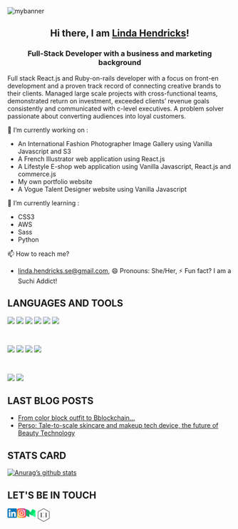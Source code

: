 <p align=”center”>
<img src="https://user-images.githubusercontent.com/75175916/126515334-fabd7e10-96d9-4adf-b482-92ea579ba31b.png" alt="mybanner">
</p>

<h2 align="center">Hi there, I am <a href="https://linda-hendricks.com/" target="_blank" rel="noreferrer">Linda Hendricks</a>!</h2>
<h3 align="center"> Full-Stack Developer with a business and marketing background</h3>

Full stack React.js and Ruby-on-rails developer with a focus on front-en development and a proven track record of connecting creative brands to their clients. Managed large scale projects with cross-functional teams, demonstrated return on investment, exceeded clients’ revenue goals consistently and communicated with c-level executives. A problem solver passionate about converting audiences into loyal customers.


💼 I’m currently working on :

- An International Fashion Photographer Image Gallery using Vanilla Javascript and S3
- A French Illustrator web application using React.js
- A Lifestyle E-shop web application using Vanilla Javascript, React.js and commerce.js
- My own portfolio website
- A Vogue Talent Designer website using Vanilla Javascript

📝 I’m currently learning :

- CSS3
- AWS
- Sass
- Python

📫 How to reach me?
- linda.hendricks.se@gmail.com, 😄 Pronouns: She/Her, ⚡ Fun fact? I am a Suchi Addict!

## LANGUAGES AND TOOLS

![](https://img.shields.io/badge/Code-React-informational?style=flat&logo=react&color=61DAFB)
![](https://img.shields.io/badge/Code-JavaScript-informational?style=flat&logo=JavaScript&color=F7DF1E)
![](https://img.shields.io/badge/Code-Ruby-informational?style=flat&logo=Ruby&color=CC342D)
![](https://img.shields.io/badge/Code-Ruby_on_Rails-informational?style=flat&logo=Ruby-On-Rails&color=CC0000)
![](https://img.shields.io/badge/Code-HTML5-informational?style=flat&logo=HTML5&color=E34F26)
![](https://img.shields.io/badge/Code-PostgreSQL-informational?style=flat&logo=PostgreSQL&color=336791)

</br>

![](https://img.shields.io/badge/Style-CSS3-informational?style=flat&logo=CSS3&color=1572B6)
![](https://img.shields.io/badge/Style-styled--components-informational?style=flat&logo=styled-components&color=DB7093)
![](https://img.shields.io/badge/Style-Sass-pink)
![](https://img.shields.io/badge/Style-Photoshop-orange)

</br>

![](https://img.shields.io/badge/Tools-NPM-informational?style=flat&logo=NPM&color=CB3837)
![](https://img.shields.io/badge/Tools-GitHub-informational?style=flat&logo=GitHub&color=181717)

## LAST BLOG POSTS

- [From color block outfit to Bblockchain…](https://linda-hendricks.medium.com/from-color-block-suit-to-blockchain-93f8b665ba)
- [Perso: Tale-to-scale skincare and makeup tech device, the future of Beauty Technology](https://linda-hendricks.medium.com/perso-tale-to-scale-skincare-and-makeup-tech-device-the-future-of-beauty-technology-524073801f9c)

## STATS CARD

[![Anurag’s github stats](https://github-readme-stats.vercel.app/api?username=LindaHendricks)](https://github.com/LindaHendricks)

## LET'S BE IN TOUCH

<a href="https://www.linkedin.com/in/linda-hendricks-698a3b3a/"><img align="left" src="https://github.com/LindaHendricks/LindaHendricks/blob/main/assets/images/linkedin.png?raw=true" alt="Linda Hendricks - LinkedIn" width="21px"/></a>
<a href="https://www.instagram.com/lindahendricksofficial/"><img align="left" src="https://github.com/LindaHendricks/LindaHendricks/blob/main/assets/images/instagram.png?raw=true" alt="Linda Hendricks - Instagram" width="21px"/></a>
<a href="https://linda-hendricks.medium.com/"><img align="left" src="https://github.com/LindaHendricks/LindaHendricks/blob/main/assets/images/medium.png?raw=true" alt="Linda Hendricks - Medium" width="21px"/></a>
<a href="https://linda-hendricks.com/"><img width:10 src="https://github.com/LindaHendricks/LindaHendricks/blob/main/assets/images/Webp.net-resizeimage%20(4).png?raw=true"/>
</br>
